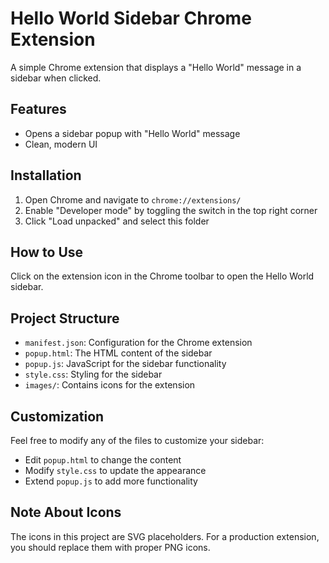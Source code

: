 # Hello World Sidebar Chrome Extension

A simple Chrome extension that displays a "Hello World" message in a sidebar when clicked.

## Features

- Opens a sidebar popup with "Hello World" message
- Clean, modern UI

## Installation

1. Open Chrome and navigate to `chrome://extensions/`
2. Enable "Developer mode" by toggling the switch in the top right corner
3. Click "Load unpacked" and select this folder

## How to Use

Click on the extension icon in the Chrome toolbar to open the Hello World sidebar.

## Project Structure

- `manifest.json`: Configuration for the Chrome extension
- `popup.html`: The HTML content of the sidebar
- `popup.js`: JavaScript for the sidebar functionality
- `style.css`: Styling for the sidebar
- `images/`: Contains icons for the extension

## Customization

Feel free to modify any of the files to customize your sidebar:
- Edit `popup.html` to change the content
- Modify `style.css` to update the appearance
- Extend `popup.js` to add more functionality

## Note About Icons

The icons in this project are SVG placeholders. For a production extension, you should replace them with proper PNG icons.
